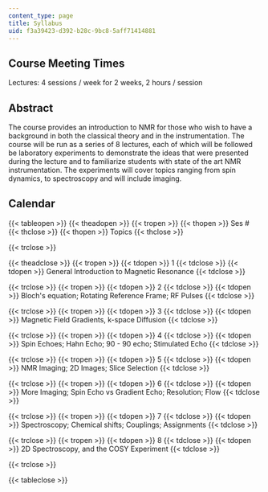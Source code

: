 ```yaml
---
content_type: page
title: Syllabus
uid: f3a39423-d392-b28c-9bc8-5aff71414881
---
```


Course Meeting Times
--------------------

Lectures: 4 sessions / week for 2 weeks, 2 hours / session

Abstract
--------

The course provides an introduction to NMR for those who wish to have a background in both the classical theory and in the instrumentation. The course will be run as a series of 8 lectures, each of which will be followed be laboratory experiments to demonstrate the ideas that were presented during the lecture and to familiarize students with state of the art NMR instrumentation. The experiments will cover topics ranging from spin dynamics, to spectroscopy and will include imaging.

Calendar
--------

{{< tableopen >}}
{{< theadopen >}}
{{< tropen >}}
{{< thopen >}}
Ses #
{{< thclose >}}
{{< thopen >}}
Topics
{{< thclose >}}

{{< trclose >}}

{{< theadclose >}}
{{< tropen >}}
{{< tdopen >}}
1
{{< tdclose >}}
{{< tdopen >}}
General Introduction to Magnetic Resonance
{{< tdclose >}}

{{< trclose >}}
{{< tropen >}}
{{< tdopen >}}
2
{{< tdclose >}}
{{< tdopen >}}
Bloch's equation; Rotating Reference Frame; RF Pulses
{{< tdclose >}}

{{< trclose >}}
{{< tropen >}}
{{< tdopen >}}
3
{{< tdclose >}}
{{< tdopen >}}
Magnetic Field Gradients, k-space Diffusion
{{< tdclose >}}

{{< trclose >}}
{{< tropen >}}
{{< tdopen >}}
4
{{< tdclose >}}
{{< tdopen >}}
Spin Echoes; Hahn Echo; 90 - 90 echo; Stimulated Echo
{{< tdclose >}}

{{< trclose >}}
{{< tropen >}}
{{< tdopen >}}
5
{{< tdclose >}}
{{< tdopen >}}
NMR Imaging; 2D Images; Slice Selection
{{< tdclose >}}

{{< trclose >}}
{{< tropen >}}
{{< tdopen >}}
6
{{< tdclose >}}
{{< tdopen >}}
More Imaging; Spin Echo vs Gradient Echo; Resolution; Flow
{{< tdclose >}}

{{< trclose >}}
{{< tropen >}}
{{< tdopen >}}
7
{{< tdclose >}}
{{< tdopen >}}
Spectroscopy; Chemical shifts; Couplings; Assignments
{{< tdclose >}}

{{< trclose >}}
{{< tropen >}}
{{< tdopen >}}
8
{{< tdclose >}}
{{< tdopen >}}
2D Spectroscopy, and the COSY Experiment
{{< tdclose >}}

{{< trclose >}}

{{< tableclose >}}
